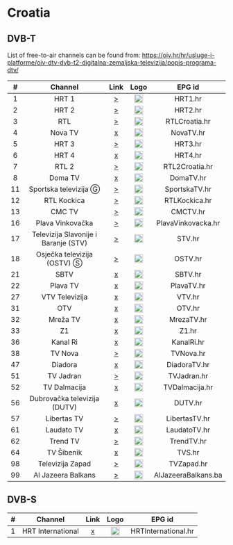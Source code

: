 <h1>Croatia</h1>

<h2>DVB-T</h2>

List of free-to-air channels can be found from: https://oiv.hr/hr/usluge-i-platforme/oiv-dtv-dvb-t2-digitalna-zemaljska-televizija/popis-programa-dtv/

| #   | Channel        | Link  | Logo | EPG id |
|:---:|:--------------:|:-----:|:----:|:------:|
| 1  | HRT 1 | [>](https://webtvstream.bhtelecom.ba/hls9/hrt1_1200.m3u8) | <img height="20" src="https://upload.wikimedia.org/wikipedia/commons/1/1f/HRT1-logo.png" /> | HRT1.hr |
| 2  | HRT 2 | [>](https://webtvstream.bhtelecom.ba/hls9/hrt2_1200.m3u8) | <img height="20" src="https://upload.wikimedia.org/wikipedia/commons/d/d0/Htv2-logo.png" /> | HRT2.hr |
| 3  | RTL | [>](https://d1cs5tlhj75jxe.cloudfront.net/rtl/playlist.m3u8) | <img height="20" src="https://i.imgur.com/zAjr6pO.png"/> | RTLCroatia.hr |
| 4  | Nova TV | [x]() | <img height="20" src="https://upload.wikimedia.org/wikipedia/commons/thumb/4/4a/Nova_TV_Croatia_logo.png/512px-Nova_TV_Croatia_logo.png" /> | NovaTV.hr |
| 5  | HRT 3 | [>](https://webtvstream.bhtelecom.ba/hls9/hrt3_1200.m3u8) | <img height="20" src="https://upload.wikimedia.org/wikipedia/commons/9/96/HRT3_Logo_aktuell.png" /> | HRT3.hr |
| 6  | HRT 4 | [x]() | <img height="20" src="https://upload.wikimedia.org/wikipedia/commons/7/76/HRT4-logo.png" /> | HRT4.hr |
| 7  | RTL 2 | [>](https://d1um9c09e0t5ag.cloudfront.net/rtl2/playlist.m3u8) | <img height="20" src="https://i.imgur.com/dQLaylJ.png"/> | RTL2Croatia.hr |
| 8  | Doma TV | [x]() | <img height="20" src="https://upload.wikimedia.org/wikipedia/commons/thumb/1/11/Doma_TV_logo.png/512px-Doma_TV_logo.png"/> | DomaTV.hr |
| 11 | Sportska televizija Ⓖ | [>](https://stream.agatin.hr:3087/live/sptvlive.m3u8) | <img height="20" src="https://i.imgur.com/xdxjcVh.png"/> | SportskaTV.hr |
| 12 | RTL Kockica | [>](https://d1rzyyum8t0q1e.cloudfront.net/rtl-kockica/playlist.m3u8) | <img height="20" src="https://i.imgur.com/BiSVmRa.png"/> | RTLKockica.hr |
| 13 | CMC TV | [>](https://stream.cmctv.hr:49998/cmc/live.m3u8) | <img height="20" src="https://i.imgur.com/Fh2vawT.png"/> | CMCTV.hr |
| 16 | Plava Vinkovačka | [>](https://player-api.new.livestream.com/accounts/26611954/events/7977299/broadcasts/237205435.secure.m3u8) | <img height="20" src="https://i.imgur.com/WJJNtQ3.jpg"/> | PlavaVinkovacka.hr |
| 17 | Televizija Slavonije i Baranje (STV) | [>](http://89.201.163.244:8080/hls/hdmi.m3u8) | <img height="20" src="https://upload.wikimedia.org/wikipedia/hr/0/04/STV.PNG"/> | STV.hr |
| 18 | Osječka televizija (OSTV) Ⓢ | [>](https://player-api.new.livestream.com/accounts/27681961/events/8347875/broadcasts/237202062.secure.m3u8) | <img height="20" src="https://i.imgur.com/o9JgEyG.png"/> | OSTV.hr |
| 21 | SBTV | [x]() | <img height="20" src="https://upload.wikimedia.org/wikipedia/commons/thumb/a/a2/SBTV_Logo.svg/480px-SBTV_Logo.svg.png"/> | SBTV.hr |
| 22 | Plava TV | [x]() | <img height="20" src="https://i.imgur.com/kJjcNlG.jpg"/> | PlavaTV.hr |
| 27 | VTV Televizija | [x]() | <img height="20" src="https://upload.wikimedia.org/wikipedia/commons/thumb/0/09/VTV_televizija_Logo.svg/640px-VTV_televizija_Logo.svg.png"/> | VTV.hr |
| 31 | OTV | [x]() | <img height="20" src="https://i.imgur.com/67zVdu2.png"/> | OTV.hr |
| 32 | Mreža TV | [x]() | <img height="20" src="https://i.imgur.com/IdvKUp9.png"/> | MrezaTV.hr |
| 33 | Z1 | [x]() | <img height="20" src="https://upload.wikimedia.org/wikipedia/hr/9/9e/Z1-tv_logo.png"/> | Z1.hr |
| 36 | Kanal Ri | [x]() | <img height="20" src="https://kanal-ri.hr/wp-content/uploads/2022/09/kanalRi_logo_v1.png"/> | KanalRi.hr |
| 38 | TV Nova | [>](https://stream.agatin.hr:3727/live/tvnovalive.m3u8)   | <img height="20" src="https://upload.wikimedia.org/wikipedia/hr/c/c8/TVnova-logo.png"/> | TVNova.hr |
| 47 | Diadora | [x]() | <img height="20" src="https://i.imgur.com/qZzsASl.png"/> | DiadoraTV.hr |
| 51 | TV Jadran | [>](https://tvjadran.stream.agatin.hr:3412/live/tvjadranlive.m3u8)   | <img height="20" src="https://upload.wikimedia.org/wikipedia/hr/9/9a/Tv_jadran_logo.png"/> | TVJadran.hr |
| 52 | TV Dalmacija | [x]() | <img height="20" src="https://upload.wikimedia.org/wikipedia/hr/b/ba/Televizija_dalmacija_logo.jpg"/> | TVDalmacija.hr |
| 56 | Dubrovačka televizija (DUTV) | [x]() | <img height="20" src="https://dutv.hr/wp-content/uploads/2017/10/DUTV-logo-plavi-web-veci.png"/> | DUTV.hr |
| 57 | Libertas TV | [>](https://stream.luci.xyz/hls/LTV.m3u8) | <img height="20" src="https://upload.wikimedia.org/wikipedia/hr/8/8a/LibertasTV.png"/> | LibertasTV.hr |
| 61 | Laudato TV | [x]() | <img height="20" src="https://i.imgur.com/661SU4H.png"/> | LaudatoTV.hr |
| 62 | Trend TV | [>](http://185.62.75.22:1935/trend/myStream/playlist.m3u8)   | <img height="20" src="https://upload.wikimedia.org/wikipedia/hr/2/22/TrendTV.jpg"/> | TrendTV.hr |
| 64 | TV Šibenik | [x]() | <img height="20" src="https://upload.wikimedia.org/wikipedia/hr/8/80/Tv-sibenik-logo.png"/> | TVS.hr |
| 98 | Televizija Zapad | [>](http://webtv.zapad.tv:8080/memfs/1ad23803-84c3-41c7-aa91-fce4c7eac52e.m3u8) | <img height="20" src="https://upload.wikimedia.org/wikipedia/hr/9/97/TVZ-2018.png"/> | TVZapad.hr |
| 99 | Al Jazeera Balkans | [>](https://live-hls-web-ajb.getaj.net/AJB/index.m3u8) | <img height="20" src="https://i.imgur.com/Z1FB6wl.png"/> | AlJazeeraBalkans.ba |

<h2>DVB-S</h2>

| #   | Channel        | Link  | Logo | EPG id |
|:---:|:--------------:|:-----:|:----:|:------:|
| 1   | HRT International | [x]() | <img height="20" src="https://i.imgur.com/useLwHV.png"/> | HRTInternational.hr |

